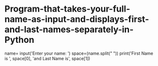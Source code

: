 # Program-that-takes-your-full-name-as-input-and-displays-first-and-last-names-separately-in-Python
name= input('Enter your name: ')
space=(name.split(" "))
print('First Name is ', space[0], 'and Last Name is', space[1])
